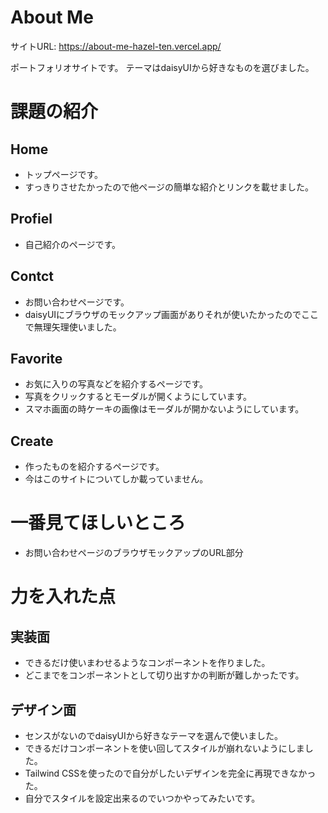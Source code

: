 # About Me 

サイトURL: https://about-me-hazel-ten.vercel.app/

ポートフォリオサイトです。
テーマはdaisyUIから好きなものを選びました。


# 課題の紹介

## Home

- トップページです。
- すっきりさせたかったので他ページの簡単な紹介とリンクを載せました。

## Profiel

- 自己紹介のページです。

## Contct

- お問い合わせページです。
- daisyUIにブラウザのモックアップ画面がありそれが使いたかったのでここで無理矢理使いました。

## Favorite

- お気に入りの写真などを紹介するページです。
- 写真をクリックするとモーダルが開くようにしています。
- スマホ画面の時ケーキの画像はモーダルが開かないようにしています。

## Create

- 作ったものを紹介するページです。
- 今はこのサイトについてしか載っていません。

# 一番見てほしいところ

- お問い合わせページのブラウザモックアップのURL部分

# 力を入れた点

## 実装面

- できるだけ使いまわせるようなコンポーネントを作りました。
- どこまでをコンポーネントとして切り出すかの判断が難しかったです。

## デザイン面

- センスがないのでdaisyUIから好きなテーマを選んで使いました。
- できるだけコンポーネントを使い回してスタイルが崩れないようにしました。
- Tailwind CSSを使ったので自分がしたいデザインを完全に再現できなかった。
- 自分でスタイルを設定出来るのでいつかやってみたいです。
